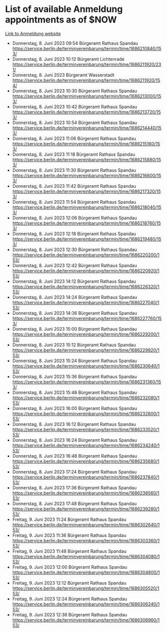 # List of available Anmeldung appointments as of $NOW
[Link to Anmeldung website](https://service.berlin.de/terminvereinbarung/termin/tag.php?termin=1&anliegen[]=120686&dienstleisterlist=122210,122217,327316,122219,327312,122227,327314,122231,327346,122243,327348,122254,122252,329742,122260,329745,122262,329748,122271,327278,122273,327274,122277,327276,330436,122280,327294,122282,327290,122284,327292,122291,327270,122285,327266,122286,327264,122296,327268,150230,329760,122297,327286,122294,327284,122312,329763,122314,329775,122304,327330,122311,327334,122309,327332,317869,122281,327352,122279,329772,122283,122276,327324,122274,327326,122267,329766,122246,327318,122251,327320,122257,327322,122208,327298,122226,327300&herkunft=http%3A%2F%2Fservice.berlin.de%2Fdienstleistung%2F120686%2F)
- Donnerstag, 8. Juni 2023 09:54 Bürgeramt Rathaus Spandau https://service.berlin.de/terminvereinbarung/termin/time/1686210840/153/
- Donnerstag, 8. Juni 2023 10:12 Bürgeramt Lichtenrade https://service.berlin.de/terminvereinbarung/termin/time/1686211920/231/
- Donnerstag, 8. Juni 2023  Bürgeramt Wasserstadt https://service.berlin.de/terminvereinbarung/termin/time/1686211920/154/
- Donnerstag, 8. Juni 2023 10:30 Bürgeramt Rathaus Spandau https://service.berlin.de/terminvereinbarung/termin/time/1686213000/153/
- Donnerstag, 8. Juni 2023 10:42 Bürgeramt Rathaus Spandau https://service.berlin.de/terminvereinbarung/termin/time/1686213720/153/
- Donnerstag, 8. Juni 2023 10:54 Bürgeramt Rathaus Spandau https://service.berlin.de/terminvereinbarung/termin/time/1686214440/153/
- Donnerstag, 8. Juni 2023 11:06 Bürgeramt Rathaus Spandau https://service.berlin.de/terminvereinbarung/termin/time/1686215160/153/
- Donnerstag, 8. Juni 2023 11:18 Bürgeramt Rathaus Spandau https://service.berlin.de/terminvereinbarung/termin/time/1686215880/153/
- Donnerstag, 8. Juni 2023 11:30 Bürgeramt Rathaus Spandau https://service.berlin.de/terminvereinbarung/termin/time/1686216600/153/
- Donnerstag, 8. Juni 2023 11:42 Bürgeramt Rathaus Spandau https://service.berlin.de/terminvereinbarung/termin/time/1686217320/153/
- Donnerstag, 8. Juni 2023 11:54 Bürgeramt Rathaus Spandau https://service.berlin.de/terminvereinbarung/termin/time/1686218040/153/
- Donnerstag, 8. Juni 2023 12:06 Bürgeramt Rathaus Spandau https://service.berlin.de/terminvereinbarung/termin/time/1686218760/153/
- Donnerstag, 8. Juni 2023 12:18 Bürgeramt Rathaus Spandau https://service.berlin.de/terminvereinbarung/termin/time/1686219480/153/
- Donnerstag, 8. Juni 2023 12:30 Bürgeramt Rathaus Spandau https://service.berlin.de/terminvereinbarung/termin/time/1686220200/153/
- Donnerstag, 8. Juni 2023 12:42 Bürgeramt Rathaus Spandau https://service.berlin.de/terminvereinbarung/termin/time/1686220920/153/
- Donnerstag, 8. Juni 2023 14:12 Bürgeramt Rathaus Spandau https://service.berlin.de/terminvereinbarung/termin/time/1686226320/153/
- Donnerstag, 8. Juni 2023 14:24 Bürgeramt Rathaus Spandau https://service.berlin.de/terminvereinbarung/termin/time/1686227040/153/
- Donnerstag, 8. Juni 2023 14:36 Bürgeramt Rathaus Spandau https://service.berlin.de/terminvereinbarung/termin/time/1686227760/153/
- Donnerstag, 8. Juni 2023 15:00 Bürgeramt Rathaus Spandau https://service.berlin.de/terminvereinbarung/termin/time/1686229200/153/
- Donnerstag, 8. Juni 2023 15:12 Bürgeramt Rathaus Spandau https://service.berlin.de/terminvereinbarung/termin/time/1686229920/153/
- Donnerstag, 8. Juni 2023 15:24 Bürgeramt Rathaus Spandau https://service.berlin.de/terminvereinbarung/termin/time/1686230640/153/
- Donnerstag, 8. Juni 2023 15:36 Bürgeramt Rathaus Spandau https://service.berlin.de/terminvereinbarung/termin/time/1686231360/153/
- Donnerstag, 8. Juni 2023 15:48 Bürgeramt Rathaus Spandau https://service.berlin.de/terminvereinbarung/termin/time/1686232080/153/
- Donnerstag, 8. Juni 2023 16:00 Bürgeramt Rathaus Spandau https://service.berlin.de/terminvereinbarung/termin/time/1686232800/153/
- Donnerstag, 8. Juni 2023 16:12 Bürgeramt Rathaus Spandau https://service.berlin.de/terminvereinbarung/termin/time/1686233520/153/
- Donnerstag, 8. Juni 2023 16:24 Bürgeramt Rathaus Spandau https://service.berlin.de/terminvereinbarung/termin/time/1686234240/153/
- Donnerstag, 8. Juni 2023 16:48 Bürgeramt Rathaus Spandau https://service.berlin.de/terminvereinbarung/termin/time/1686235680/153/
- Donnerstag, 8. Juni 2023 17:24 Bürgeramt Rathaus Spandau https://service.berlin.de/terminvereinbarung/termin/time/1686237840/153/
- Donnerstag, 8. Juni 2023 17:36 Bürgeramt Rathaus Spandau https://service.berlin.de/terminvereinbarung/termin/time/1686238560/153/
- Donnerstag, 8. Juni 2023 17:48 Bürgeramt Rathaus Spandau https://service.berlin.de/terminvereinbarung/termin/time/1686239280/153/
- Freitag, 9. Juni 2023 11:24 Bürgeramt Rathaus Spandau https://service.berlin.de/terminvereinbarung/termin/time/1686302640/153/
- Freitag, 9. Juni 2023 11:36 Bürgeramt Rathaus Spandau https://service.berlin.de/terminvereinbarung/termin/time/1686303360/153/
- Freitag, 9. Juni 2023 11:48 Bürgeramt Rathaus Spandau https://service.berlin.de/terminvereinbarung/termin/time/1686304080/153/
- Freitag, 9. Juni 2023 12:00 Bürgeramt Rathaus Spandau https://service.berlin.de/terminvereinbarung/termin/time/1686304800/153/
- Freitag, 9. Juni 2023 12:12 Bürgeramt Rathaus Spandau https://service.berlin.de/terminvereinbarung/termin/time/1686305520/153/
- Freitag, 9. Juni 2023 12:24 Bürgeramt Rathaus Spandau https://service.berlin.de/terminvereinbarung/termin/time/1686306240/153/
- Freitag, 9. Juni 2023 12:36 Bürgeramt Rathaus Spandau https://service.berlin.de/terminvereinbarung/termin/time/1686306960/153/
